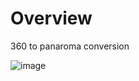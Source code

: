 # Overview
360 to panaroma conversion 

![image](https://onedrive.live.com/?v=photos&cid=B7ADABE23AA2740B&id=B7ADABE23AA2740B%2110048&parId=root&parQt=allmyphotos&o=OneUp)
